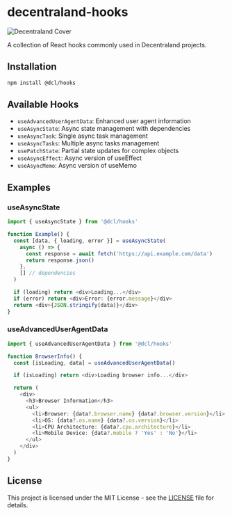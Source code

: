 # decentraland-hooks

![Decentraland Cover](https://decentraland.org/og.jpg)

A collection of React hooks commonly used in Decentraland projects.

## Installation

```bash
npm install @dcl/hooks
```

## Available Hooks

- `useAdvancedUserAgentData`: Enhanced user agent information
- `useAsyncState`: Async state management with dependencies
- `useAsyncTask`: Single async task management
- `useAsyncTasks`: Multiple async tasks management
- `usePatchState`: Partial state updates for complex objects
- `useAsyncEffect`: Async version of useEffect
- `useAsyncMemo`: Async version of useMemo

## Examples

### useAsyncState

```typescript
import { useAsyncState } from '@dcl/hooks'

function Example() {
  const [data, { loading, error }] = useAsyncState(
    async () => {
      const response = await fetch('https://api.example.com/data')
      return response.json()
    },
    [] // dependencies
  )

  if (loading) return <div>Loading...</div>
  if (error) return <div>Error: {error.message}</div>
  return <div>{JSON.stringify(data)}</div>
}
```

### useAdvancedUserAgentData

```typescript
import { useAdvancedUserAgentData } from '@dcl/hooks'

function BrowserInfo() {
  const [isLoading, data] = useAdvancedUserAgentData()

  if (isLoading) return <div>Loading browser info...</div>

  return (
    <div>
      <h3>Browser Information</h3>
      <ul>
        <li>Browser: {data?.browser.name} {data?.browser.version}</li>
        <li>OS: {data?.os.name} {data?.os.version}</li>
        <li>CPU Architecture: {data?.cpu.architecture}</li>
        <li>Mobile Device: {data?.mobile ? 'Yes' : 'No'}</li>
      </ul>
    </div>
  )
}
```

## License

This project is licensed under the MIT License - see the [LICENSE](LICENSE) file for details.
